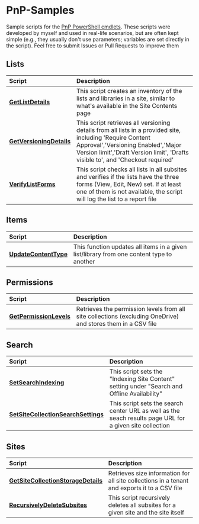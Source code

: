 # PnP-Samples
Sample scripts for the [PnP PowerShell cmdlets](https://github.com/SharePoint/PnP-PowerShell). These scripts were developed by myself and used in real-life scenarios, but are often kept simple (e.g., they usually don't use parameters; variables are set directly in the script). Feel free to submit Issues or Pull Requests to improve them


## Lists
Script|Description
:-----|:----------
**[GetListDetails](https://github.com/modery/PnP-Samples/blob/master/Lists/GetListDetails.ps1)** | This script creates an inventory of the lists and libraries in a site, similar to what's available in the Site Contents page
**[GetVersioningDetails](https://github.com/modery/PnP-Samples/blob/master/Lists/GetVersioningDetails.ps1)** | This script retrieves all versioning details from all lists in a provided site, including 'Require Content Approval','Versioning Enabled','Major Version limit','Draft Version limit', 'Drafts visible to', and 'Checkout required' 
**[VerifyListForms](https://github.com/modery/PnP-Samples/blob/master/Lists/VerifyListForms.ps1)** | This script checks all lists in all subsites and verifies if the lists have the three forms (View, Edit, New) set. If at least one of them is not available, the script will log the list to a report file

## Items
Script|Description
:-----|:----------
**[UpdateContentType](https://github.com/modery/PnP-Samples/blob/master/Items/UpdateContentType.ps1)** | This function updates all items in a given list/library from one content type to another

## Permissions
Script|Description
:-----|:----------
**[GetPermissionLevels](https://github.com/modery/PnP-Samples/blob/master/Permissions/GetPermissionLevels.ps1)** | Retrieves the permission levels from all site collections (excluding OneDrive) and stores them in a CSV file

## Search
Script|Description
:-----|:----------
**[SetSearchIndexing](https://github.com/modery/PnP-Samples/blob/master/Search/SetSearchIndexing.ps1)** | This script sets the "Indexing Site Content" setting under "Search and Offline Availability"
**[SetSiteCollectionSearchSettings](https://github.com/modery/PnP-Samples/blob/master/Search/SetSiteCollectionSearchSettings.ps1)** | This script sets the search center URL as well as the seach results page URL for a given site collection  


## Sites
Script|Description
:-----|:----------
**[GetSiteCollectionStorageDetails](https://github.com/modery/PnP-Samples/blob/master/Sites/GetSiteCollectionStorageDetails.ps1)** | Retrieves size information for all site collections in a tenant and exports it to a CSV file
**[RecursivelyDeleteSubsites](https://github.com/modery/PnP-Samples/blob/master/Sites/RecursivelyDeleteSubsites.ps1)** | This script recursively deletes all subsites for a given site and the site itself
